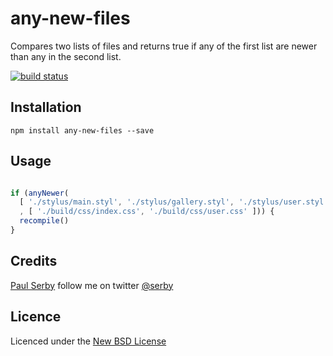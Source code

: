 # any-new-files

Compares two lists of files and returns true if any of the first list are newer than any in the second list.

[![build status](https://secure.travis-ci.org/serby/any-new-files.png)](http://travis-ci.org/serby/any-new-files)

## Installation

```
npm install any-new-files --save
```

## Usage

```js

if (anyNewer(
  [ './stylus/main.styl', './stylus/gallery.styl', './stylus/user.styl' ]
  , [ './build/css/index.css', './build/css/user.css' ])) {
  recompile()
}


```

## Credits
[Paul Serby](https://github.com/serby/) follow me on twitter [@serby](http://twitter.com/serby)

## Licence
Licenced under the [New BSD License](http://opensource.org/licenses/bsd-license.php)